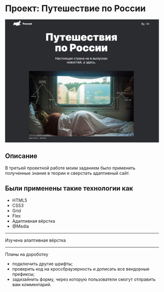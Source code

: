 # Проект: Путешествие по России
<img src="./images/russian-travel.png">

<h2>Описание</h2>

В третьей проектной работе моим заданием было применить полученные знания в теории и сверстать адаптивный сайт.

<h2>Были применены такие технологии как</h2>
<ul>
  <li>HTML5</li>
  <li>CSS3</li>
  <li>Grid</li>
  <li>Flex</li>
  <li>Адаптивная вёрстка</li>
  <li>@Media</li>
</ul>
<hr>
Изучена алаптивная вёрстка
<hr>
<p>Планы на дороботку</p>
<ul>
  <li>подключить другие шрифты;</li>
  <li>проверить код на кроссбраузерность и дописать все вендорные префиксы;</li>
  <li>задизайнить форму, через которую пользователи смогут отправить вам комментарий.</li>
</ul>


